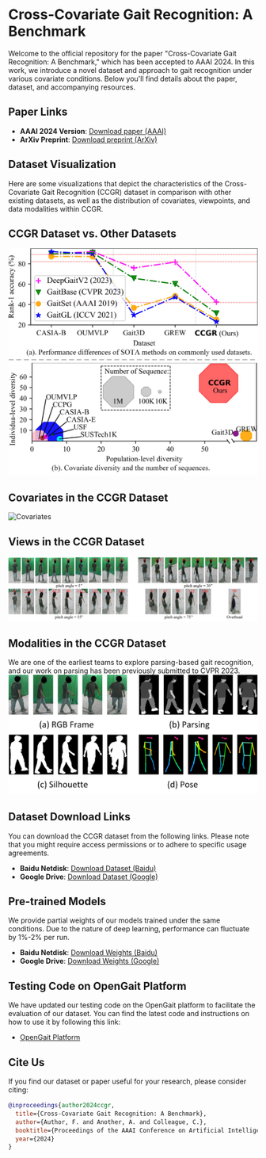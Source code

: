 # Cross-Covariate Gait Recognition: A Benchmark

Welcome to the official repository for the paper "Cross-Covariate Gait Recognition: A Benchmark," which has been accepted to AAAI 2024. In this work, we introduce a novel dataset and approach to gait recognition under various covariate conditions. Below you'll find details about the paper, dataset, and accompanying resources.

## Paper Links
- **AAAI 2024 Version**: [Download paper (AAAI)](https://aaai.org/ojs/index.php/AAAI/article/view/XXXX)
- **ArXiv Preprint**: [Download preprint (ArXiv)](https://arxiv.org/abs/XXXX.XXXXX)

## Dataset Visualization
Here are some visualizations that depict the characteristics of the Cross-Covariate Gait Recognition (CCGR) dataset in comparison with other existing datasets, as well as the distribution of covariates, viewpoints, and data modalities within CCGR.

## CCGR Dataset vs. Other Datasets
![CCGR_vs_Others](F1.jpg)

## Covariates in the CCGR Dataset
![Covariates](F2.jpg)

## Views in the CCGR Dataset
![Views](F3.jpg)

## Modalities in the CCGR Dataset
We are one of the earliest teams to explore parsing-based gait recognition, and our work on parsing has been previously submitted to CVPR 2023.
![Modalities](F5.jpg)

## Dataset Download Links
You can download the CCGR dataset from the following links. Please note that you might require access permissions or to adhere to specific usage agreements.

- **Baidu Netdisk**: [Download Dataset (Baidu)](https://pan.baidu.com/s/XXXX)
- **Google Drive**: [Download Dataset (Google)](https://drive.google.com/drive/folders/XXXX)

## Pre-trained Models
We provide partial weights of our models trained under the same conditions. Due to the nature of deep learning, performance can fluctuate by 1%-2% per run.

- **Baidu Netdisk**: [Download Weights (Baidu)](https://pan.baidu.com/s/XXXX)
- **Google Drive**: [Download Weights (Google)](https://drive.google.com/drive/folders/XXXX)

## Testing Code on OpenGait Platform
We have updated our testing code on the OpenGait platform to facilitate the evaluation of our dataset. You can find the latest code and instructions on how to use it by following this link:

- [OpenGait Platform](http://opengait.example.com)

## Cite Us
If you find our dataset or paper useful for your research, please consider citing:

```bibtex
@inproceedings{author2024ccgr,
  title={Cross-Covariate Gait Recognition: A Benchmark},
  author={Author, F. and Another, A. and Colleague, C.},
  booktitle={Proceedings of the AAAI Conference on Artificial Intelligence},
  year={2024}
}

